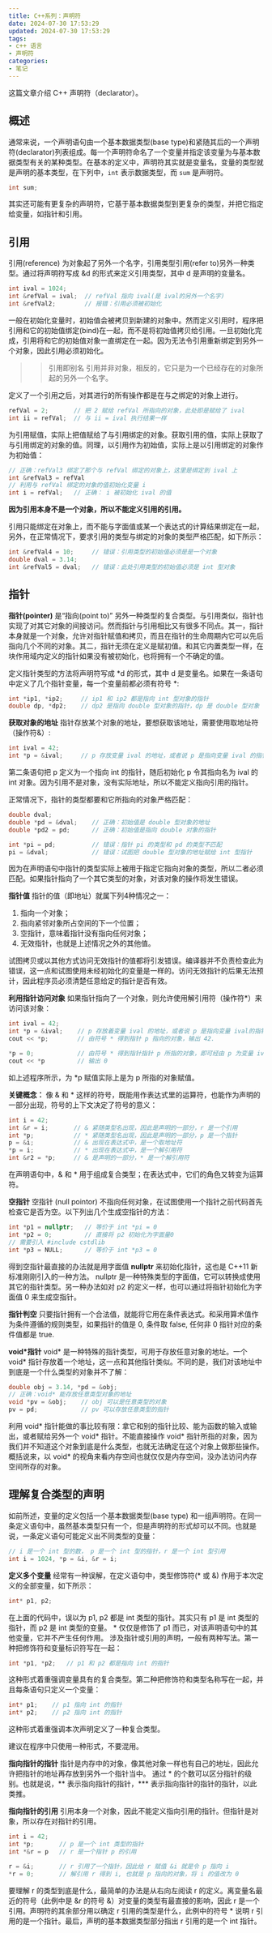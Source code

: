 ```yaml
---
title: C++系列：声明符
date: 2024-07-30 17:53:29
updated: 2024-07-30 17:53:29
tags:
- c++ 语言
- 声明符
categories: 
- 笔记
---
```


这篇文章介绍 C++ 声明符（declarator）。

<!-- more -->

## 概述

通常来说，一个声明语句由一个基本数据类型(base type)和紧随其后的一个声明符(declarator)列表组成。每一个声明符命名了一个变量并指定该变量为与基本数据类型有关的某种类型。在基本的定义中，声明符其实就是变量名，变量的类型就是声明的基本类型，在下列中，`int` 表示数据类型，而 `sum` 是声明符。
```c++
int sum;
```

其实还可能有更复杂的声明符，它基于基本数据类型到更复杂的类型，并把它指定给变量，如指针和引用。

## 引用
引用(reference) 为对象起了另外一个名字，引用类型引用(refer to)另外一种类型。通过将声明符写成 &d 的形式来定义引用类型，其中 d 是声明的变量名。

```c++
int ival = 1024;
int &refVal = ival;  // refVal 指向 ival(是 ival的另外一个名字)
int &refVal2;        // 报错：引用必须被初始化
```

一般在初始化变量时，初始值会被拷贝到新建的对象中。然而定义引用时，程序把引用和它的初始值绑定(bind)在一起，而不是将初始值拷贝给引用。一旦初始化完成，引用将和它的初始值对象一直绑定在一起。因为无法令引用重新绑定到另外一个对象，因此引用必须初始化。

>> 引用即别名
引用并非对象，相反的，它只是为一个已经存在的对象所起的另外一个名字。

定义了一个引用之后，对其进行的所有操作都是在与之绑定的对象上进行。

```c++
refVal = 2;       // 把 2 赋给 refVal 所指向的对象，此处即是赋给了 ival
int ii = refVal;  // 与 ii = ival 执行结果一样 
```

为引用赋值，实际上把值赋给了与引用绑定的对象。获取引用的值，实际上获取了与引用绑定的对象的值。同理，以引用作为初始值，实际上是以引用绑定的对象作为初始值：
```c++
// 正确：refVal3 绑定了那个与 refVal 绑定的对象上，这里是绑定到 ival 上
int &refVal3 = refVal
// 利用与 refVal 绑定的对象的值初始化变量 i
int i = refVal;   // 正确： i 被初始化 ival 的值

```

**因为引用本身不是一个对象，所以不能定义引用的引用。**

引用只能绑定在对象上，而不能与字面值或某一个表达式的计算结果绑定在一起，另外，在正常情况下，要求引用的类型与绑定的对象的类型严格匹配，如下所示：
```c++
int &refVal4 = 10;     // 错误：引用类型的初始值必须是是一个对象
double dval = 3.14;
int &refVal5 = dval;   // 错误：此处引用类型的初始值必须是 int 型对象
```

## 指针
**指针(pointer)** 是“指向(point to)” 另外一种类型的复合类型。与引用类似，指针也实现了对其它对象的间接访问。然而指针与引用相比又有很多不同点。其一，指针本身就是一个对象，允许对指针赋值和拷贝，而且在指针的生命周期内它可以先后指向几个不同的对象。其二，指针无须在定义是赋初值。和其它内置类型一样，在块作用域内定义的指针如果没有被初始化，也将拥有一个不确定的值。

定义指针类型的方法将声明符写成 *d 的形式，其中 d 是变量名。如果在一条语句中定义了几个指针变量，每一个变量前都必须有符号 *:

```c++
int *ip1, *ip2;     // ip1 和 ip2 都是指向 int 型对象的指针
double dp, *dp2;    // dp2 是指向 double 型对象的指针，dp 是 double 型对象
```

**获取对象的地址**
指针存放某个对象的地址，要想获取该地址，需要使用取地址符（操作符&）:
```c++
int ival = 42;
int *p = &ival;     // p 存放变量 ival 的地址，或者说 p 是指向变量 ival 的指针
```
第二条语句把 p 定义为一个指向 int 的指针，随后初始化 p 令其指向名为 ival 的 int 对象。因为引用不是对象，没有实际地址，所以不能定义指向引用的指针。

正常情况下，指针的类型都要和它所指向的对象严格匹配：
```c++
double dval;
double *pd = &dval;    // 正确：初始值是 double 型对象的地址
double *pd2 = pd;      // 正确：初始值是指向 double 对象的指针

int *pi = pd;          // 错误：指针 pi 的类型和 pd 的类型不匹配
pi = &dval;            // 错误：试图把 double 型对象的地址赋给 int 型指针
```

因为在声明语句中指针的类型实际上被用于指定它指向对象的类型，所以二者必须匹配。如果指针指向了一个其它类型的对象，对该对象的操作将发生错误。

**指针值**
指针的值（即地址）就属下列4种情况之一：
1. 指向一个对象；
2. 指向紧邻对象所占空间的下一个位置；
3. 空指针，意味着指针没有指向任何对象；
4. 无效指针，也就是上述情况之外的其他值。

试图拷贝或以其他方式访问无效指针的值都将引发错误。编译器并不负责检查此为错误，这一点和试图使用未经初始化的变量是一样的。访问无效指针的后果无法预计，因此程序员必须清楚任意给定的指针是否有效。

**利用指针访问对象**
如果指针指向了一个对象，则允许使用解引用符（操作符*）来访问该对象：
```c++
int ival = 42;
int *p = &ival;    // p 存放着变量 ival 的地址，或者说 p 是指向变量 ival的指针
cout << *p;        // 由符号 * 得到指针 p 指向的对象，输出 42.

*p = 0;            // 由符号 * 得到指针指针 p 所指的对象，即可经由 p 为变量 ival 赋值
cout << *p         // 输出 0     
```

如上述程序所示，为 *p 赋值实际上是为 p 所指的对象赋值。

**关键概念：**
像 & 和 * 这样的符号，既能用作表达式里的运算符，也能作为声明的一部分出现，符号的上下文决定了符号的意义：
```c++
int i = 42;
int &r = i;       // & 紧随类型名出现，因此是声明的一部分，r 是一个引用
int *p;           // * 紧随类型名出现，因此是声明的一部分，p 是一个指针
p = &i;           // & 出现在表达式中，是一个取地址符
*p = i;           // * 出现在表达式中，是一个解引用符
int &r2 = *p;     // & 是声明的一部分，* 是一个解引用符
```
在声明语句中，& 和 * 用于组成复合类型；在表达式中，它们的角色又转变为运算符。

**空指针**
空指针 (null pointor) 不指向任何对象，在试图使用一个指针之前代码首先检查它是否为空。以下列出几个生成空指针的方法：
```c++
int *p1 = nullptr;   // 等价于 int *pi = 0
int *p2 = 0;         // 直接将 p2 初始化为字面量0
// 需要引入 #include cstdlib
int *p3 = NULL;      // 等价于 int *p3 = 0
```

得到空指针最直接的办法就是用字面值 **nullptr** 来初始化指针，这也是 C++11 新标准刚刚引入的一种方法。 nullptr 是一种特殊类型的字面值，它可以转换成使用其它的指针类型。另一种办法如对 p2 的定义一样，也可以通过将指针初始化为字面值 0 来生成空指针。

**指针判空**
只要指针拥有一个合法值，就能将它用在条件表达式。和采用算术值作为条件遵循的规则类型，如果指针的值是 0, 条件取 false, 任何非 0 指针对应的条件值都是 true.

**void*指针**
void* 是一种特殊的指针类型，可用于存放任意对象的地址。一个 void* 指针存放着一个地址，这一点和其他指针类似。不同的是，我们对该地址中到底是一个什么类型的对象并不了解：
```c++
double obj = 3.14, *pd = &obj;
// 正确：void* 能存放任意类型对象的地址
void *pv = &obj;    // obj 可以是任意类型的对象
pv = pd;            // pv 可以存放任意类型的指针
```
利用 void* 指针能做的事比较有限：拿它和别的指针比较、能为函数的输入或输出，或者赋给另外一个 void* 指针。不能直接操作 void* 指针所指的对象，因为我们并不知道这个对象到底是什么类型，也就无法确定在这个对象上做那些操作。
概括说来，以 void* 的视角来看内存空间也就仅仅是内存空间，没办法访问内存空间所存的对象。

## 理解复合类型的声明
如前所述，变量的定义包括一个基本数据类型(base type) 和一组声明符。在同一条定义语句中，虽然基本类型只有一个，但是声明符的形式却可以不同。也就是说，一条定义语句可能定义出不同类型的变量：
```c++
// i 是一个 int 型的数， p 是一个 int 型的指针，r 是一个 int 型引用
int i = 1024, *p = &i, &r = i;
```

**定义多个变量**
经常有一种误解，在定义语句中，类型修饰符(* 或 &) 作用于本次定义的全部变量，如下所示：
```c++
int* p1, p2; 
```
在上面的代码中，误以为 p1, p2 都是 int 类型的指针。其实只有 p1 是 int 类型的指针，而 p2 是 int 类型的变量。 * 仅仅是修饰了 p1 而已，对该声明语句中的其他变量，它并不产生任何作用。
涉及指针或引用的声明，一般有两种写法。第一种把修饰符和变量标识符写在一起：
```c++
int *p1, *p2;   // p1 和 p2 都是指向 int 的指针
```
这种形式着重强调变量具有的复合类型。第二种把修饰符和类型名称写在一起，并且每条语句只定义一个变量：
```c++
int* p1;    // p1 指向 int 的指针
int* p2;    // p2 指向 int 的指针
```
这种形式着重强调本次声明定义了一种复合类型。

建议在程序中只使用一种形式，不要混用。

**指向指针的指针**
指针是内存中的对象，像其他对象一样也有自己的地址，因此允许把指针的地址再存放到另外一个指针当中。
通过 * 的个数可以区分指针的级别。也就是说，** 表示指向指针的指针，*** 表示指向指针的指针的指针，以此类推。

**指向指针的引用**
引用本身一个对象，因此不能定义指向引用的指针。但指针是对象，所以存在对指针的引用。
```c++
int i = 42;
int *p;       // p 是一个 int 类型的指针
int *&r = p   // r 是一个指针 p 的引用

r = &i;       // r 引用了一个指针，因此给 r 赋值 &i 就是令 p 指向 i
*r = 0;       // 解引用 r 得到 i, 也就是 p 指向的对象，将 i 的值改为 0
```
要理解 r 的类型到底是什么，最简单的办法是从右向左阅读 r 的定义。离变量名最近的符号（此例中是 &r 的符号 &）对变量的类型有最直接的影响，因此 r 是一个引用。声明符的其余部分用以确定 r 引用的类型是什么，此例中的符号 * 说明 r 引用的是一个指针。最后，声明的基本数据类型部分指出 r 引用的是一个 int 指针。

